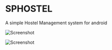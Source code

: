 # SPHOSTEL
A simple Hostel Management system for android



![Screenshot](screenshot1.jpg)

![Screenshot](screenshot2.jpg)
